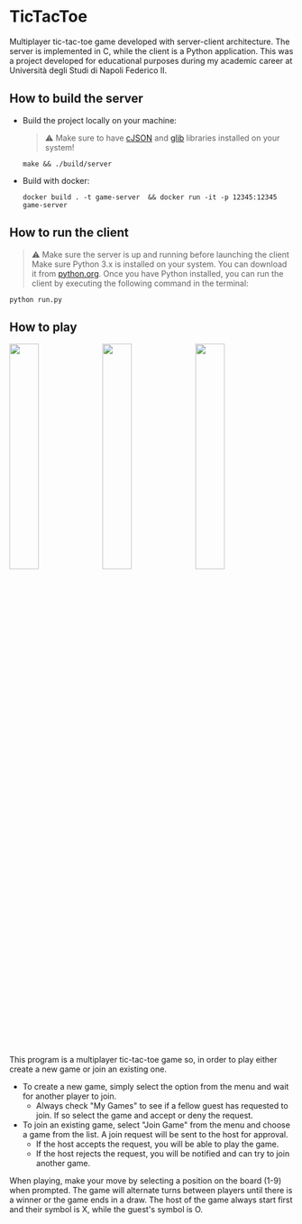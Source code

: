 # TicTacToe
Multiplayer tic-tac-toe game developed with server-client architecture. The server is implemented in C, while the client is a Python application. This was a project developed for educational purposes during my academic career at Università degli Studi di Napoli Federico II.
## How to build the server
+ Build the project locally on your machine:
    > ⚠️ Make sure to have [cJSON](https://github.com/DaveGamble/cJSON) and [glib](https://docs.gtk.org/glib/) libraries installed on your system!
    ```shell
    make && ./build/server
    ```
+ Build with docker:
    ```shell
    docker build . -t game-server  && docker run -it -p 12345:12345 game-server
    ```
## How to run the client
> ⚠️ Make sure the server is up and running before launching the client
Make sure Python 3.x is installed on your system. You can download it from [python.org](https://www.python.org/downloads/).
Once you have Python installed, you can run the client by executing the following command in the terminal:
```shell
python run.py
```
## How to play
<p float="left">
  <img src="https://github.com/user-attachments/assets/26ffb8b1-835f-4249-b966-2508c372fe16" width="32%" />
  <img src="https://github.com/user-attachments/assets/7f89b4c1-0cd6-42f7-8b8e-678a238cc5e6" width="32%" />
  <img src="https://github.com/user-attachments/assets/72ee2b0d-e860-4f0a-a78e-0d81caa754ab" width="32%" />
</p>

This program is a multiplayer tic-tac-toe game so, in order to play either create a new game or join an existing one.
+ To create a new game, simply select the option from the menu and wait for another player to join.
    + Always check "My Games" to see if a fellow guest has requested to join. If so select the game and accept or deny the request.      
+ To join an existing game, select "Join Game" from the menu and choose a game from the list. A join request will be sent to the host for approval.
   + If the host accepts the request, you will be able to play the game.
   + If the host rejects the request, you will be notified and can try to join another game.

When playing, make your move by selecting a position on the board (1-9) when prompted. The game will alternate turns between players until there is a winner or the game ends in a draw. The host of the game always start first and their symbol is X, while the guest's symbol is O.
